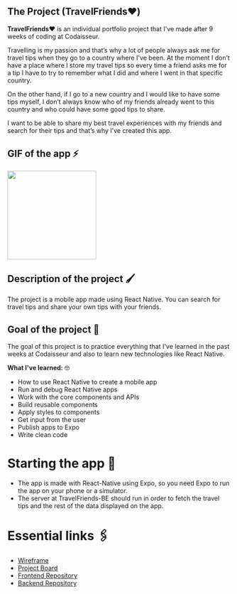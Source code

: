 ## The Project (TravelFriends❤️)

**TravelFriends❤️** is an individual portfolio project that I've made after 9 weeks of coding at Codaisseur.

Travelling is my passion and that’s why a lot of people always ask me for travel tips when they go to a country where I've been. At the moment I don’t have a place where I store my travel tips so every time a friend asks me for a tip I have to try to remember what I did and where I went in that specific country.

On the other hand, if I go to a new country and I would like to have some tips myself, I don’t always know who of my friends already went to this country and who could have some good tips to share.

I want to be able to share my best travel experiences with my friends and search for their tips and that’s why I’ve created this app.

## GIF of the app ⚡️

<img src="https://github.com/StephBerg86/TravelFriends-FE/blob/development/ezgif-4-72b3c603c905.gif" width=200 />

## Description of the project 🖌

The project is a mobile app made using React Native. You can search for travel tips and share your own tips with your friends.

## Goal of the project 🥅

The goal of this project is to practice everything that I've learned in the past weeks at Codaisseur and also to learn new technologies like React Native.

**What I've learned:** 🤓
* How to use React Native to create a mobile app
* Run and debug React Native apps
* Work with the core components and APIs
* Build reusable components
* Apply styles to components
* Get input from the user
* Publish apps to Expo
* Write clean code

# Starting the app 📲

- The app is made with React-Native using Expo, so you need Expo to run the app on your phone or a simulator.
- The server at TravelFriends-BE should run in order to fetch the travel tips and the rest of the data displayed on the app.

# Essential links 🖇

* [Wireframe](https://github.com/StephBerg86/TravelFriends-FE/blob/development/wireframe-app.png)
* [Project Board](https://github.com/users/StephBerg86/projects/1)
* [Frontend Repository](https://github.com/StephBerg86/TravelFriends-FE)
* [Backend Repository](https://github.com/StephBerg86/TravelFriends-BE)

